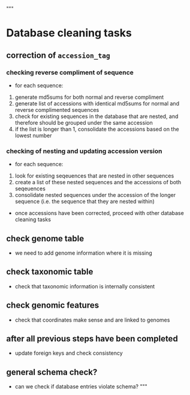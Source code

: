 """
# Database cleaning tasks
## correction of `accession_tag`
### checking reverse compliment of sequence
- for each sequence:
1. generate md5sums for both normal and reverse compliment
2. generate list of accessions with identical md5sums for normal and reverse complimented sequences
3. check for existing sequences in the database that are nested, and therefore should be grouped under the same accession
6. if the list is longer than 1, consolidate the accessions based on the lowest number

### checking of nesting and updating accession version
- for each sequence:
1. look for existing seqeuences that are nested in other sequences
2. create a list of these nested sequences and the accessions of both seqeuences
3. consolidate nested sequences under the accession of the longer sequence (i.e. the sequence that they are nested within)

- once accessions have been corrected, proceed with other database cleaning tasks

## check genome table
- we need to add genome information where it is missing

## check taxonomic table
- check that taxonomic information is internally consistent

## check genomic features
- check that coordinates make sense and are linked to genomes

## after all previous steps have been completed
- update foreign keys and check consistency

## general schema check?
- can we check if database entries violate schema?
"""